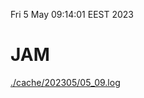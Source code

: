Fri  5 May 09:14:01 EEST 2023
# JAM
<a href='./cache/202305/05_09.log'>./cache/202305/05_09.log</a>
